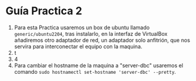 # Guía Practica 2
1. Para esta Practica usaremos un box de ubuntu llamado `generic/ubuntu2204`, tras instalarlo, en la interfaz de VirtualBox añadiremos otro adaptador de red, un adaptador solo anfitrión, que nos servira para interconectar el equipo con la maquina.
2. t
3. 4
4. Para cambiar el hostname de la maquina a "server-dbc" usaremos el comando `sudo hostnamectl set-hostname 'server-dbc' --pretty`.